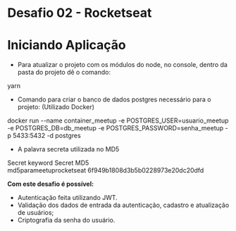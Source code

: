# Desafio 02 - Rocketseat
# Iniciando Aplicação

* Para atualizar o projeto com os módulos do node, no console, dentro da pasta do projeto dê o comando:

yarn

* Comando para criar o banco de dados postgres necessário para o projeto: (Utilizado Docker)

docker run --name container_meetup -e POSTGRES_USER=usuario_meetup -e POSTGRES_DB=db_meetup -e POSTGRES_PASSWORD=senha_meetup -p 5433:5432 -d postgres

* A palavra secreta utilizada no MD5

Secret keyword                Secret MD5     
md5parameetuprocketseat       6f949b1808d3b5b0228973e20dc20dfd

**Com este desafio é possível:**

* Autenticação feita utilizando JWT.
* Validação dos dados de entrada da autenticação, cadastro e atualização de usuários;
* Criptografia da senha do usuário.
